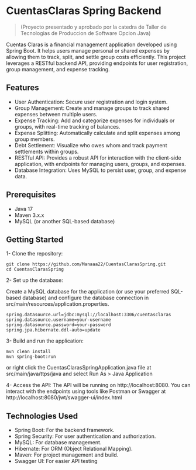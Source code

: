 # CuentasClaras Spring Backend
>(Proyecto presentado y aprobado por la catedra de Taller de Tecnologias de Produccion de Software Opcion Java)

Cuentas Claras is a financial management application developed using Spring Boot. It helps users manage personal or shared expenses by allowing them to track, split, and settle group costs efficiently. This project leverages a RESTful backend API, providing endpoints for user registration, group management, and expense tracking.
## Features

 * User Authentication: Secure user registration and login system.
 * Group Management: Create and manage groups to track shared expenses between multiple users.
 * Expense Tracking: Add and categorize expenses for individuals or groups, with real-time tracking of balances.
 * Expense Splitting: Automatically calculate and split expenses among group members.
 * Debt Settlement: Visualize who owes whom and track payment settlements within groups.
 * RESTful API: Provides a robust API for interaction with the client-side application, with endpoints for managing users, groups, and expenses.
 * Database Integration: Uses MySQL to persist user, group, and expense data.

## Prerequisites

* Java 17
* Maven 3.x.x
* MySQL (or another SQL-based database)

## Getting Started

  1- Clone the repository:
```
git clone https://github.com/Manaaa22/CuentasClarasSpring.git
cd CuentasClarasSpring
```
2- Set up the database:

Create a MySQL database for the application (or use your preferred SQL-based database) and configure the database connection in src/main/resources/application.properties.
```
spring.datasource.url=jdbc:mysql://localhost:3306/cuentasclaras
spring.datasource.username=your-username
spring.datasource.password=your-password
spring.jpa.hibernate.ddl-auto=update
```
3- Build and run the application:
```
mvn clean install
mvn spring-boot:run
```
or right click the CuentasClarasSpringApplication.java file at src/main/java/ttps/java and select Run As > Java Application

4- Access the API:
The API will be running on http://localhost:8080. You can interact with the endpoints using tools like Postman or Swagger at http://localhost:8080/jwt/swagger-ui/index.html

## Technologies Used

* Spring Boot: For the backend framework.
* Spring Security: For user authentication and authorization.
* MySQL: For database management.
* Hibernate: For ORM (Object Relational Mapping).
* Maven: For project management and build.
* Swagger UI: For easier API testing
